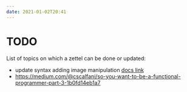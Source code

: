 ```yaml
---
date: 2021-01-02T20:41
---
```


# TODO
List of topics on which a zettel can be done or updated:

* update syntax adding image manipulation [docs link](https://semantic-ui.com/elements/image.html)
* https://medium.com/@cscalfani/so-you-want-to-be-a-functional-programmer-part-3-1b0fd14eb1a7
